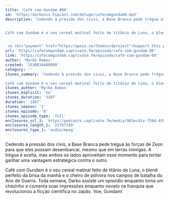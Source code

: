 ```yaml
---
title: 'Café com Gundam #08'
id: 'https//darkonix.hipcast.com/deluge/cafecomgundam8.mp3'
description: 'Cedendo à pressão dos civis, a Base Branca pede trégua às forças de Zeon para que eles possam desembarcar, mesmo que em terras inimigas. A trégua é aceita, mas ambos os lados aproveitam esse momento para tentar ganhar uma vantagem estratégica contra o outro.


Café com Gundam é o seu cereal matinal feito de titânio de Luna, o blend perfeito da brisa da manhã e o cheiro de pólvora nos campos de batalha do Ano de Guerra. Toda semana, Darko assiste um episódio enquanto toma um cházinho e comenta suas impressões enquanto novato na franquia que revolucionou a ficção científica no Japão. Voe, Gundam!


 <a rel="payment" href="https//apoia.se/theknurdproject">Support this podcast</a>'
url: 'https//cafecomgundam.captivate.fm/episode/cafe-com-gundam-08'
link: 'https//cafecomgundam.captivate.fm/episode/cafe-com-gundam-08'
author: 'Mycke Ramos'
created: '1538834400000'
category: ''
itunes_summary: 'Cedendo à pressão dos civis, a Base Branca pede trégua às forças de Zeon para que eles possam desembarcar, mesmo que em terras inimigas. A trégua é aceita, mas ambos os lados aproveitam esse momento para tentar ganhar uma vantagem estratégica contra o outro.

Café com Gundam é o seu cereal matinal feito de titânio de Luna, o blend perfeito da brisa da manhã e o cheiro de pólvora nos campos de batalha do Ano de Guerra. Toda semana, Darko assiste um episódio enquanto toma um cházinho e comenta suas impressões enquanto novato na franquia que revolucionou a ficção científica no Japão. Voe, Gundam!'
itunes_author: 'Mycke Ramos'
itunes_explicit: 'no'
itunes_duration: '3107'
duration: '1867'
itunes_season: '1'
itunes_episode: '8'
itunes_episode_type: 'full'
enclosures_url_1: 'https//podcasts.captivate.fm/media/903ecd1e-f59d-4394-91a4-26eb57f7a50c/cafecomgundam8_tc.mp3'
enclosures_length_1: '22767749'
enclosures_type_1: 'audio/mpeg'
---
```

Cedendo à pressão dos civis, a Base Branca pede trégua às forças de Zeon para que eles possam desembarcar, mesmo que em terras inimigas. A trégua é aceita, mas ambos os lados aproveitam esse momento para tentar ganhar uma vantagem estratégica contra o outro.

Café com Gundam é o seu cereal matinal feito de titânio de Luna, o blend perfeito da brisa da manhã e o cheiro de pólvora nos campos de batalha do Ano de Guerra. Toda semana, Darko assiste um episódio enquanto toma um cházinho e comenta suas impressões enquanto novato na franquia que revolucionou a ficção científica no Japão. Voe, Gundam!